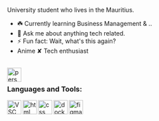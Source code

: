 University student who lives in the Mauritius.

- ☘️ Currently learning Business Management & ..
- 💬 Ask me about anything tech related.
- ⚡ Fun fact: Wait, what's this again?
- Anime ✘ Tech enthusiast
<br />
<a href="https://mraif13.xyz?ref=github.com">
<img title="Personal Website"  align="left" alt=" personal-website" width="33px" src="https://img.icons8.com/fluent/96/000000/domain.png" />
</a>
                                                                                                             
<br />

### Languages and Tools:

<img title="Visual Studio code" align="left" alt=" VSC" width="33px" src="https://img.icons8.com/fluent/96/000000/visual-studio-code-2019.png" />
<img title="HTML"  align="left" alt=" html" width="33px" src="https://img.icons8.com/color/48/000000/html-5.png" />
<img title="CSS"  align="left" alt=" css" width="33px" src="https://img.icons8.com/color/96/000000/css3.png" />
<img title="docker"  align="left" alt=" docker" width="33px" src="https://img.icons8.com/color/96/000000/docker.png" />
<img title="Figma"  align="left" alt=" figma" width="33px" src="https://static.figma.com/app/icon/1/favicon.svg" />

<br />

<!-- 
<img title="VueJs"  align="left" alt=" Reddit" width="33px" src="https://img.icons8.com/color/96/000000/vue-js.png" />
<img title="ElectronJS" align="left" alt=" Reddit" width="33px" src="https://github.githubassets.com/images/icons/emoji/electron.png" />
<br />
<br />
-->
